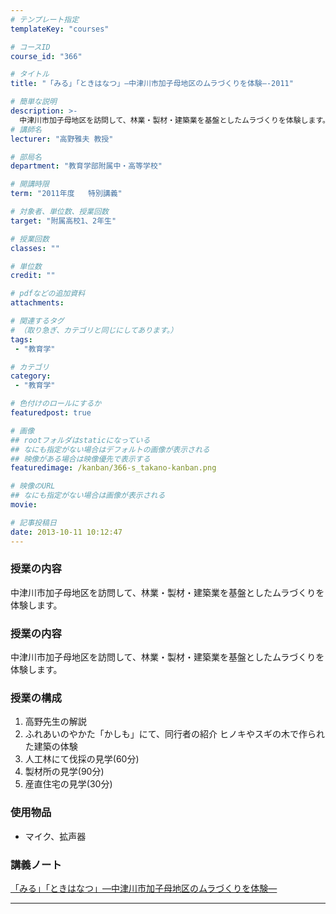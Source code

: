 ```yaml
---
# テンプレート指定
templateKey: "courses"

# コースID
course_id: "366"

# タイトル
title: "「みる」「ときはなつ」—中津川市加子母地区のムラづくりを体験—-2011"

# 簡単な説明
description: >-
  中津川市加子母地区を訪問して、林業・製材・建築業を基盤としたムラづくりを体験します。 ...
# 講師名
lecturer: "高野雅夫 教授"

# 部局名
department: "教育学部附属中・高等学校"

# 開講時限
term: "2011年度	特別講義"

# 対象者、単位数、授業回数
target: "附属高校1、2年生"

# 授業回数
classes: ""

# 単位数
credit: ""

# pdfなどの追加資料
attachments:

# 関連するタグ
# （取り急ぎ、カテゴリと同じにしてあります。）
tags:
 - "教育学"

# カテゴリ
category:
 - "教育学"

# 色付けのロールにするか
featuredpost: true

# 画像
## rootフォルダはstaticになっている
## なにも指定がない場合はデフォルトの画像が表示される
## 映像がある場合は映像優先で表示する
featuredimage: /kanban/366-s_takano-kanban.png

# 映像のURL
## なにも指定がない場合は画像が表示される
movie: 

# 記事投稿日
date: 2013-10-11 10:12:47
---
```


### 授業の内容

中津川市加子母地区を訪問して、林業・製材・建築業を基盤としたムラづくりを体験します。








### 授業の内容

中津川市加子母地区を訪問して、林業・製材・建築業を基盤としたムラづくりを体験します。

### 授業の構成

1. 高野先生の解説
2. ふれあいのやかた「かしも」にて、同行者の紹介
ヒノキやスギの木で作られた建築の体験
3. 人工林にて伐採の見学(60分)
4. 製材所の見学(90分)
5. 産直住宅の見学(30分)

### 使用物品

* マイク、拡声器





### 講義ノート

[「みる」「ときはなつ」—中津川市加子母地区のムラづくりを体験—](http://ocw.nagoya-u.jp/files/366/takano-note.pdf) 










-----
